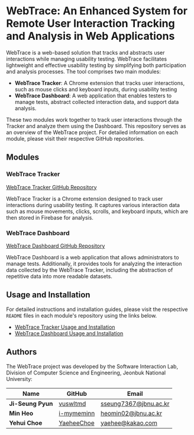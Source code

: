 # WebTrace: An Enhanced System for Remote User Interaction Tracking and Analysis in Web Applications

WebTrace is a web-based solution that tracks and abstracts user interactions while managing usability testing. WebTrace facilitates lightweight and effective usability testing by simplifying both participation and analysis processes. The tool comprises two main modules:

- **WebTrace Tracker**: A Chrome extension that tracks user interactions, such as mouse clicks and keyboard inputs, during usability testing
- **WebTrace Dashboard**: A web application that enables testers to manage tests, abstract collected interaction data, and support data analysis.

These two modules work together to track user interactions through the Tracker and analyze them using the Dashboard.
This repository serves as an overview of the WebTrace project. For detailed information on each module, please visit their respective GitHub repositories.

## Modules

### WebTrace Tracker

[WebTrace Tracker GitHub Repository](https://github.com/SIT-Lab/WebTrace-Tracker)

WebTrace Tracker is a Chrome extension designed to track user interactions during usability testing. It captures various interaction data such as mouse movements, clicks, scrolls, and keyboard inputs, which are then stored in Firebase for analysis.

### WebTrace Dashboard

[WebTrace Dashboard GitHub Repository](https://github.com/SIT-Lab/WebTrace-Dashboard)

WebTrace Dashboard is a web application that allows administrators to manage tests. Additionally, it provides tools for analyzing the interaction data collected by the WebTrace Tracker, including the abstraction of repetitive data into more readable datasets.

## Usage and Installation

For detailed instructions and installation guides, please visit the respective `README` files in each module's repository using the links below.

- [WebTrace Tracker Usage and Installation](https://github.com/SIT-Lab/WebTrace-Tracker?tab=readme-ov-file#getting-started)
- [WebTrace Dashboard Usage and Installation](https://github.com/SIT-Lab/WebTrace-Dashboard?tab=readme-ov-file#getting-started)

## Authors

The WebTrace project was developed by the Software Interaction Lab, Division of Computer Science and Engineering, Jeonbuk National University:

| **Name**           | **GitHub**                                              | **Email**                                     |
|--------------------|---------------------------------------------------------|-----------------------------------------------|
| **Ji-Seung Pyun** | [vuswltmd](https://github.com/vuswltmd)                | [sseung7367@jbnu.ac.kr](mailto:sseung7367@jbnu.ac.kr) |
| **Min Heo**        | [i-mymeminn](https://github.com/i-mymeminn)            | [heomin02@jbnu.ac.kr](mailto:heomin02@jbnu.ac.kr)     |
| **Yehui Choe**     | [YaeheeChoe](https://github.com/YaeheeChoe)            | [yaehee@kakao.com](mailto:yaehee@kakao.com)           |